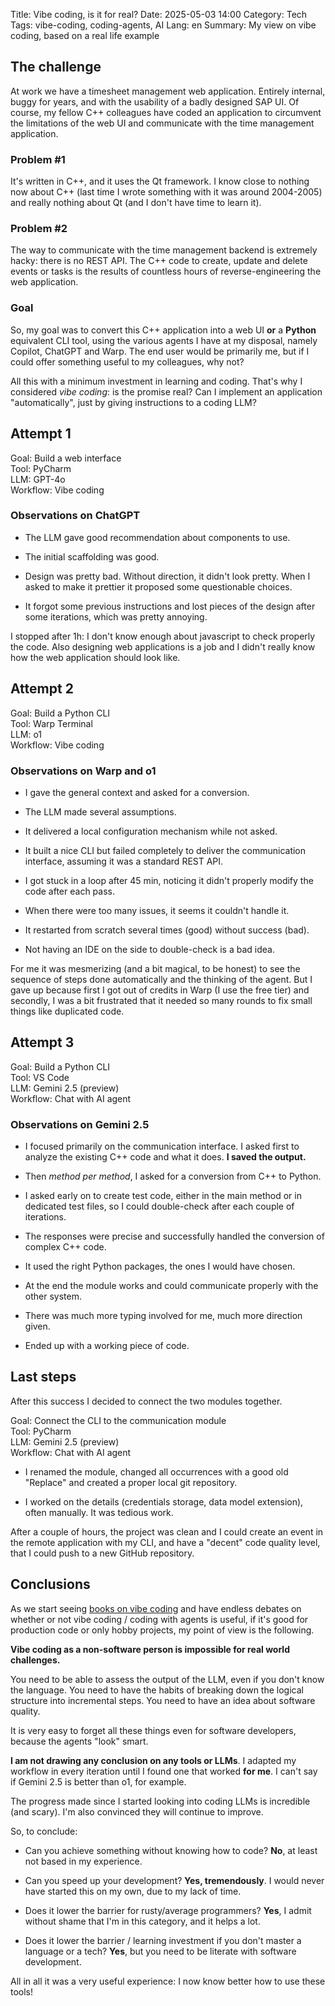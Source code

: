 Title: Vibe coding, is it for real?
Date: 2025-05-03 14:00
Category: Tech
Tags: vibe-coding, coding-agents, AI
Lang: en
Summary: My view on vibe coding, based on a real life example

## The challenge

At work we have a timesheet management web application. Entirely internal, buggy for years, and with the usability of a badly designed SAP UI. Of course, my fellow C++ colleagues have coded an application to circumvent the limitations of the web UI and communicate with the time management application.

### Problem #1

It's written in C++, and it uses the Qt framework. I know close to nothing now about C++ (last time I wrote something with it was around 2004-2005) and really nothing about Qt (and I don't have time to learn it).

### Problem #2

The way to communicate with the time management backend is extremely hacky: there is no REST API. The C++ code to create, update and delete events or tasks is the results of countless hours of reverse-engineering the web application.

### Goal

So, my goal was to convert this C++ application into a web UI **or** a **Python** equivalent CLI tool, using the various agents I have at my disposal, namely Copilot, ChatGPT and Warp. The end user would be primarily me, but if I could offer something useful to my colleagues, why not?

All this with a minimum investment in learning and coding. That's why I considered *vibe coding*: is the promise real? Can I implement an application "automatically", just by giving instructions to a coding LLM?

## Attempt 1

<div class="summary">
Goal: Build a web interface
<br>
Tool: PyCharm
<br>
LLM: GPT-4o
<br>
Workflow: Vibe coding
</div>

### Observations on ChatGPT

* The LLM gave good recommendation about components to use.

* The initial scaffolding was good.

* Design was pretty bad. Without direction, it didn't look pretty. When I asked to make it prettier it proposed some questionable choices.

* It forgot some previous instructions and lost pieces of the design after some iterations, which was pretty annoying.

I stopped after 1h: I don't know enough about javascript to check properly the code. Also designing web applications is a job and I didn't really know how the web application should look like.

## Attempt 2

<div class="summary">
Goal: Build a Python CLI
<br>
Tool: Warp Terminal
<br>
LLM: o1
<br>
Workflow: Vibe coding
</div>

### Observations on Warp and o1

* I gave the general context and asked for a conversion.

* The LLM made several assumptions.

* It delivered a local configuration mechanism while not asked.

* It built a nice CLI but failed completely to deliver the communication interface, assuming it was a standard REST API.

* I got stuck in a loop after 45 min, noticing it didn't properly modify the code after each pass.

* When there were too many issues, it seems it couldn't handle it.

* It restarted from scratch several times (good) without success (bad).

* Not having an IDE on the side to double-check is a bad idea.

For me it was mesmerizing (and a bit magical, to be honest) to see the sequence of steps done automatically and the thinking of the agent.
But I gave up because first I got out of credits in Warp (I use the free tier) and secondly, I was a bit frustrated that it needed so many rounds to fix small things like duplicated code.

## Attempt 3

<div class="summary">
Goal: Build a Python CLI
<br>
Tool: VS Code
<br>
LLM: Gemini 2.5 (preview)
<br>
Workflow: Chat with AI agent
</div>

### Observations on Gemini 2.5

* I focused primarily on the communication interface. I asked first to analyze the existing C++ code and what it does. **I saved the output.**

* Then *method per method*, I asked for a conversion from C++ to Python.

* I asked early on to create test code, either in the main method or in dedicated test files, so I could double-check after each couple of iterations.

* The responses were precise and successfully handled the conversion of complex C++ code.

* It used the right Python packages, the ones I would have chosen.

* At the end the module works and could communicate properly with the other system.

* There was much more typing involved for me, much more direction given.

* Ended up with a working piece of code.

## Last steps

After this success I decided to connect the two modules together.

<div class="summary">
Goal: Connect the CLI to the communication module
<br>
Tool: PyCharm
<br>
LLM: Gemini 2.5 (preview)
<br>
Workflow: Chat with AI agent
</div>

* I renamed the module, changed all occurrences with a good old "Replace" and created a proper local git repository.

* I worked on the details (credentials storage, data model extension), often manually. It was tedious work.

After a couple of hours, the project was clean and I could create an event in the remote application with my CLI, and have a "decent" code quality level, that I could push to a new GitHub repository.

## Conclusions

As we start seeing [books on vibe coding](https://simonwillison.net/2025/May/1/not-vibe-coding/) and have endless debates on whether or not vibe coding / coding with agents is useful, if it's good for production code or only hobby projects, my point of view is the following.

**Vibe coding as a non-software person is impossible for real world challenges.**

You need to be able to assess the output of the LLM, even if you don't know the language. You need to have the habits of breaking down the logical structure into incremental steps. You need to have an idea about software quality.

It is very easy to forget all these things even for software developers, because the agents "look" smart.

**I am not drawing any conclusion on any tools or LLMs**. I adapted my workflow in every iteration until I found one that worked **for me**. I can't say if Gemini 2.5 is better than o1, for example.

The progress made since I started looking into coding LLMs is incredible (and scary). I'm also convinced they will continue to improve.

So, to conclude:

* Can you achieve something without knowing how to code? **No**, at least not based in my experience.

* Can you speed up your development? **Yes, tremendously**. I would never have started this on my own, due to my lack of time.

* Does it lower the barrier for rusty/average programmers? **Yes**, I admit without shame that I'm in this category, and it helps a lot.

* Does it lower the barrier / learning investment if you don't master a language or a tech? **Yes**, but you need to be literate with software development.

All in all it was a very useful experience: I now know better how to use these tools!
